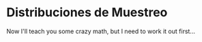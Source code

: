 # Distribuciones de Muestreo

Now I'll teach you some crazy math, but I need to work it out first...
